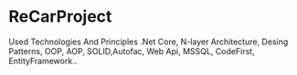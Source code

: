 # ReCarProject
Used Technologies And Principles
.Net Core, N-layer Architecture, Desing Patterns, OOP, AOP, SOLID,Autofac, Web Api, MSSQL, CodeFirst, EntityFramework..
 
